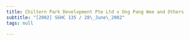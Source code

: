 ```yaml
---
title: Chiltern Park Development Pte Ltd v Ong Pang Wee and Others
subtitle: "[2002] SGHC 135 / 28\_June\_2002"
tags: null

---
```


